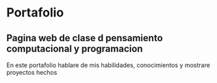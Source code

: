 # Portafolio
## Pagina web de clase d pensamiento computacional y programacion


En este portafolio hablare de mis habilidades, conocimientos y mostrare proyectos hechos   <br>

